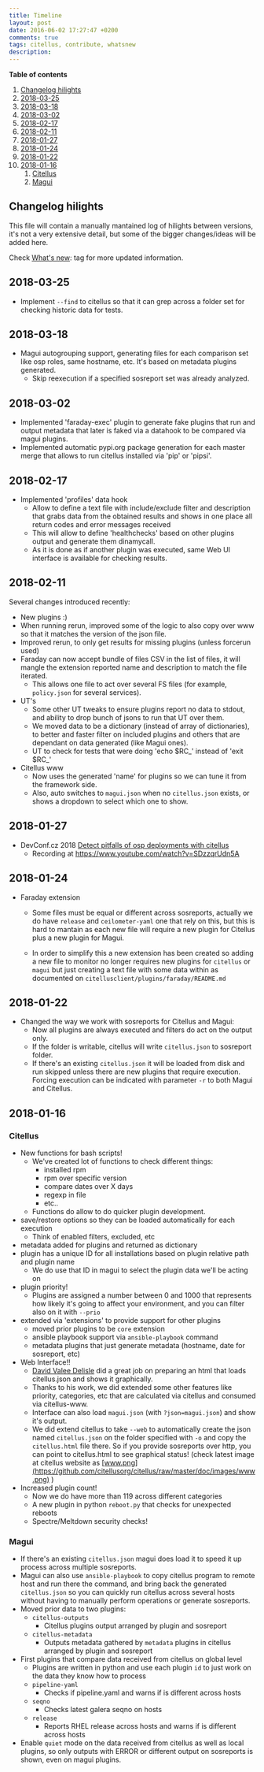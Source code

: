 ```yaml
---
title: Timeline
layout: post
date: 2016-06-02 17:27:47 +0200
comments: true
tags: citellus, contribute, whatsnew
description:
---
```


**Table of contents**

<!-- TOC depthFrom:1 insertAnchor:true orderedList:true -->

1. [Changelog hilights](#changelog-hilights)
2. [2018-03-25](#2018-03-25)
3. [2018-03-18](#2018-03-18)
4. [2018-03-02](#2018-03-02)
5. [2018-02-17](#2018-02-17)
6. [2018-02-11](#2018-02-11)
7. [2018-01-27](#2018-01-27)
8. [2018-01-24](#2018-01-24)
9. [2018-01-22](#2018-01-22)
10. [2018-01-16](#2018-01-16)
    1. [Citellus](#citellus)
    2. [Magui](#magui)

<!-- /TOC -->

<a id="markdown-changelog-hilights" name="changelog-hilights"></a>

## Changelog hilights

This file will contain a manually mantained log of hilights between versions, it's not a very extensive detail, but some of the bigger changes/ideas will be added here.

Check [What's new]({tag}whatsnew): tag for more updated information.

<a id="markdown-2018-03-25" name="2018-03-25"></a>

## 2018-03-25

- Implement `--find` to citellus so that it can grep across a folder set for checking historic data for tests.

<a id="markdown-2018-03-18" name="2018-03-18"></a>

## 2018-03-18

- Magui autogrouping support, generating files for each comparison set like osp roles, same hostname, etc. It's based on metadata plugins generated.
  - Skip reexecution if a specified sosreport set was already analyzed.

<a id="markdown-2018-03-02" name="2018-03-02"></a>

## 2018-03-02

- Implemented 'faraday-exec' plugin to generate fake plugins that run and output metadata that later is faked via a datahook to be compared via magui plugins.
- Implemented automatic pypi.org package generation for each master merge that allows to run citellus installed via 'pip' or 'pipsi'.

<a id="markdown-2018-02-17" name="2018-02-17"></a>

## 2018-02-17

- Implemented 'profiles' data hook
  - Allow to define a text file with include/exclude filter and description that grabs data from the obtained results and shows in one place all return codes and error messages received
  - This will allow to define 'healthchecks' based on other plugins output and generate them dinamycall.
  - As it is done as if another plugin was executed, same Web UI interface is available for checking results.

<a id="markdown-2018-02-11" name="2018-02-11"></a>

## 2018-02-11

Several changes introduced recently:

- New plugins :)
- When running rerun, improved some of the logic to also copy over www so that it matches the version of the json file.
- Improved rerun, to only get results for missing plugins (unless forcerun used)
- Faraday can now accept bundle of files CSV in the list of files, it will mangle the extension reported name and description to match the file iterated.
  - This allows one file to act over several FS files (for example, `policy.json` for several services).
- UT's
  - Some other UT tweaks to ensure plugins report no data to stdout, and ability to drop bunch of jsons to run that UT over them.
  - We moved data to be a dictionary (instead of array of dictionaries), to better and faster filter on included plugins and others that are dependant on data generated (like Magui ones).
  - UT to check for tests that were doing 'echo $RC_' instead of 'exit $RC\_'
- Citellus www
  - Now uses the generated 'name' for plugins so we can tune it from the framework side.
  - Also, auto switches to `magui.json` when no `citellus.json` exists, or shows a dropdown to select which one to show.

<a id="markdown-2018-01-27" name="2018-01-27"></a>

## 2018-01-27

- DevConf.cz 2018 [Detect pitfalls of osp deployments with citellus](https://devconfcz2018.sched.com/event/DJXG/detect-pitfalls-of-osp-deployments-with-citellus)
  - Recording at <https://www.youtube.com/watch?v=SDzzqrUdn5A>

<a id="markdown-2018-01-24" name="2018-01-24"></a>

## 2018-01-24

- Faraday extension

  - Some files must be equal or different across sosreports, actually we do have `release` and `ceilometer-yaml` one that rely on this, but this is hard to mantain as each new file will require a new plugin for Citellus plus a new plugin for Magui.

  - In order to simplify this a new extension has been created so adding a new file to monitor no longer requires new plugins for `citellus` or `magui` but just creating a text file with some data within as documented on `citellusclient/plugins/faraday/README.md`

<a id="markdown-2018-01-22" name="2018-01-22"></a>

## 2018-01-22

- Changed the way we work with sosreports for Citellus and Magui:
  - Now all plugins are always executed and filters do act on the output only.
  - If the folder is writable, citellus will write `citellus.json` to sosreport folder.
  - If there's an existing `citellus.json` it will be loaded from disk and run skipped unless there are new plugins that require execution. Forcing execution can be indicated with parameter `-r` to both Magui and Citellus.

<a id="markdown-2018-01-16" name="2018-01-16"></a>

## 2018-01-16

<a id="markdown-citellus" name="citellus"></a>

### Citellus

- New functions for bash scripts!
  - We've created lot of functions to check different things:
    - installed rpm
    - rpm over specific version
    - compare dates over X days
    - regexp in file
    - etc..
  - Functions do allow to do quicker plugin development.
- save/restore options so they can be loaded automatically for each execution
  - Think of enabled filters, excluded, etc
- metadata added for plugins and returned as dictionary
- plugin has a unique ID for all installations based on plugin relative path and plugin name
  - We do use that ID in magui to select the plugin data we'll be acting on
- plugin priority!
  - Plugins are assigned a number between 0 and 1000 that represents how likely it's going to affect your environment, and you can filter also on it with `--prio`
- extended via 'extensions' to provide support for other plugins
  - moved prior plugins to be `core` extension
  - ansible playbook support via `ansible-playbook` command
  - metadata plugins that just generate metadata (hostname, date for sosreport, etc)
- Web Interface!!
  - [David Valee Delisle](https://valleedelisle.com/) did a great job on preparing an html that loads citellus.json and shows it graphically.
  - Thanks to his work, we did extended some other features like priority, categories, etc that are calculated via citellus and consumed via citellus-www.
  - Interface can also load `magui.json` (with `?json=magui.json`) and show it's output.
  - We did extend citellus to take `--web` to automatically create the json named `citellus.json` on the folder specified with `-o` and copy the `citellus.html` file there. So if you provide sosreports over http, you can point to citellus.html to see graphical status! (check latest image at citellus website as [www.png](https://github.com/citellusorg/citellus/raw/master/doc/images/www.png) )
- Increased plugin count!
  - Now we do have more than 119 across different categories
  - A new plugin in python `reboot.py` that checks for unexpected reboots
  - Spectre/Meltdown security checks!

<a id="markdown-magui" name="magui"></a>

### Magui

- If there's an existing `citellus.json` magui does load it to speed it up process across multiple sosreports.
- Magui can also use `ansible-playbook` to copy citellus program to remote host and run there the command, and bring back the generated `citellus.json` so you can quickly run citellus across several hosts without having to manually perform operations or generate sosreports.
- Moved prior data to two plugins:
  - `citellus-outputs`
    - Citellus plugins output arranged by plugin and sosreport
  - `citellus-metadata`
    - Outputs metadata gathered by `metadata` plugins in citellus arranged by plugin and sosreport
- First plugins that compare data received from citellus on global level
  - Plugins are written in python and use each plugin `id` to just work on the data they know how to process
  - `pipeline-yaml`
    - Checks if pipeline.yaml and warns if is different across hosts
  - `seqno`
    - Checks latest galera seqno on hosts
  - `release`
    - Reports RHEL release across hosts and warns if is different across hosts
- Enable `quiet` mode on the data received from citellus as well as local plugins, so only outputs with ERROR or different output on sosreports is shown, even on magui plugins.
